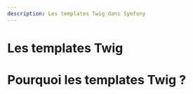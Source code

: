 ```yaml
---
description: Les templates Twig dans Symfony
---
```


# Les templates Twig

# Pourquoi les templates Twig ?


